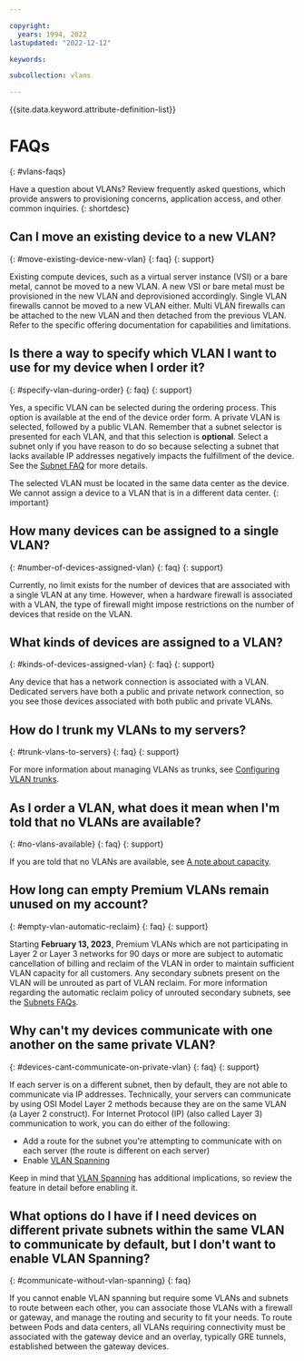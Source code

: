 ```yaml
---

copyright:
  years: 1994, 2022
lastupdated: "2022-12-12"

keywords:

subcollection: vlans

---
```


{{site.data.keyword.attribute-definition-list}}

# FAQs
{: #vlans-faqs}

Have a question about VLANs? Review frequently asked questions, which provide answers to provisioning concerns, application access, and other common inquiries.
{: shortdesc}

## Can I move an existing device to a new VLAN?
{: #move-existing-device-new-vlan}
{: faq}
{: support}

Existing compute devices, such as a virtual server instance (VSI) or a bare metal, cannot be moved to a new VLAN. A new VSI or bare metal must be provisioned in the new VLAN and deprovisioned accordingly. Single VLAN firewalls cannot be moved to a new VLAN either. Multi VLAN firewalls can be attached to the new VLAN and then detached from the previous VLAN. Refer to the specific offering documentation for capabilities and limitations.

## Is there a way to specify which VLAN I want to use for my device when I order it?
{: #specify-vlan-during-order}
{: faq}
{: support}

Yes, a specific VLAN can be selected during the ordering process. This option is available at the end of the device order form. A private VLAN is selected, followed by a public VLAN. Remember that a subnet selector is presented for each VLAN, and that this selection is **optional**. Select a subnet only if you have reason to do so because selecting a subnet that lacks available IP addresses negatively impacts the fulfillment of the device. See the [Subnet FAQ](/docs/subnets?topic=subnets-faq) for more details.

The selected VLAN must be located in the same data center as the device. We cannot assign a device to a VLAN that is in a different data center.
{: important}


## How many devices can be assigned to a single VLAN?
{: #number-of-devices-assigned-vlan}
{: faq}
{: support}

Currently, no limit exists for the number of devices that are associated with a single VLAN at any time. However, when a hardware firewall is associated with a VLAN, the type of firewall might impose restrictions on the number of devices that reside on the VLAN.


## What kinds of devices are assigned to a VLAN?
{: #kinds-of-devices-assigned-vlan}
{: faq}
{: support}

Any device that has a network connection is associated with a VLAN. Dedicated servers have both a public and private network connection, so you see those devices associated with both public and private VLANs.

## How do I trunk my VLANs to my servers?
{: #trunk-vlans-to-servers}
{: faq}
{: support}

For more information about managing VLANs as trunks, see [Configuring VLAN trunks](/docs/vlans?topic=vlans-configuring-vlan-trunks&interface=ui).

## As I order a VLAN, what does it mean when I'm told that no VLANs are available?
{: #no-vlans-available}
{: faq}
{: support}

If you are told that no VLANs are available, see [A note about capacity](/docs/vlans?topic=vlans-getting-started#note-about-capacity).

## How long can empty Premium VLANs remain unused on my account?
{: #empty-vlan-automatic-reclaim}
{: faq}
{: support}

Starting **February 13, 2023**, Premium VLANs which are not participating in Layer 2 or Layer 3 networks for 90 days or more are subject to automatic cancellation of billing and reclaim of the VLAN in order to maintain sufficient VLAN capacity for all customers. Any secondary subnets present on the VLAN will be unrouted as part of VLAN reclaim. For more information regarding the automatic reclaim policy of unrouted secondary subnets, see the [Subnets FAQs](/docs/subnets?topic=subnets-faq#faq-unrouted-subnets-automatic-reclaim). 

## Why can't my devices communicate with one another on the same private VLAN?
{: #devices-cant-communicate-on-private-vlan}
{: faq}
{: support}

If each server is on a different subnet, then by default, they are not able to communicate via IP addresses. Technically, your servers can communicate by using OSI Model Layer 2 methods because they are on the same VLAN (a Layer 2 construct). For Internet Protocol (IP) (also called Layer 3) communication to work, you can do either of the following:

* Add a route for the subnet you're attempting to communicate with on each server (the route is different on each server)
* Enable [VLAN Spanning](/docs/vlans?topic=vlans-vlan-spanning)

Keep in mind that [VLAN Spanning](/docs/vlans?topic=vlans-vlan-spanning) has additional implications, so review the feature in detail before enabling it.

## What options do I have if I need devices on different private subnets within the same VLAN to communicate by default, but I don't want to enable VLAN Spanning?
{: #communicate-without-vlan-spanning}
{: faq}

If you cannot enable VLAN spanning but require some VLANs and subnets to route between each other, you can associate those VLANs with a firewall or gateway, and manage the routing and security to fit your needs. To route between Pods and data centers, all VLANs requiring connectivity must be associated with the gateway device and an overlay, typically GRE tunnels, established between the gateway devices.
